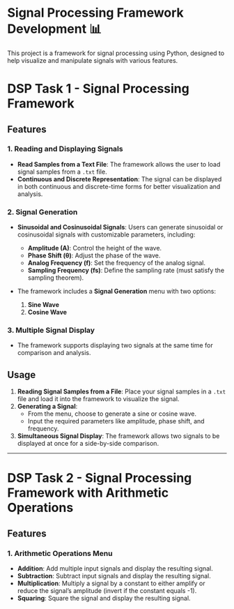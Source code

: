 # Signal Processing Framework Development 📊 
This project is a framework for signal processing using Python, designed to help visualize and manipulate signals with various features.

# DSP Task 1 - Signal Processing Framework
## Features

### 1. Reading and Displaying Signals
- **Read Samples from a Text File**: The framework allows the user to load signal samples from a `.txt` file.
- **Continuous and Discrete Representation**: The signal can be displayed in both continuous and discrete-time forms for better visualization and analysis.

### 2. Signal Generation
- **Sinusoidal and Cosinusoidal Signals**: Users can generate sinusoidal or cosinusoidal signals with customizable parameters, including:
  - **Amplitude (A)**: Control the height of the wave.
  - **Phase Shift (θ)**: Adjust the phase of the wave.
  - **Analog Frequency (f)**: Set the frequency of the analog signal.
  - **Sampling Frequency (fs)**: Define the sampling rate (must satisfy the sampling theorem).
  
- The framework includes a **Signal Generation** menu with two options:
  1. **Sine Wave**
  2. **Cosine Wave**

### 3. Multiple Signal Display
- The framework supports displaying two signals at the same time for comparison and analysis.

## Usage
1. **Reading Signal Samples from a File**: Place your signal samples in a `.txt` file and load it into the framework to visualize the signal.
2. **Generating a Signal**:
   - From the menu, choose to generate a sine or cosine wave.
   - Input the required parameters like amplitude, phase shift, and frequency.
3. **Simultaneous Signal Display**: The framework allows two signals to be displayed at once for a side-by-side comparison.


---

# DSP Task 2 - Signal Processing Framework with Arithmetic Operations
## Features

### 1. Arithmetic Operations Menu
- **Addition**: Add multiple input signals and display the resulting signal.
- **Subtraction**: Subtract input signals and display the resulting signal.
- **Multiplication**: Multiply a signal by a constant to either amplify or reduce the signal’s amplitude (invert if the constant equals -1).
- **Squaring**: Square the signal and display the resulting signal.
